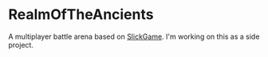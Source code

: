 RealmOfTheAncients
=========

A multiplayer battle arena based on [SlickGame](https://github.com/anubiann00b/SlickGame). I'm working on this as a side project.
